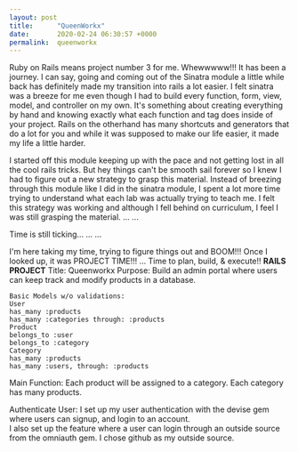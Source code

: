 ```yaml
---
layout: post
title:      "QueenWorkx"
date:       2020-02-24 06:30:57 +0000
permalink:  queenworkx
---
```



Ruby on Rails means project number 3 for me. Whewwwww!!! It has been a journey. I can say, going and coming out of the Sinatra module a little while back has definitely made my transition into rails a lot easier. I felt sinatra was a breeze for me even though I had to build every function, form, view, model, and controller on my own. It's something about creating everything by hand and knowing exactly what each function and tag does inside of your project. Rails on the otherhand has many shortcuts and generators that do a lot for you and while it was supposed to make our life easier, it made my life a little harder.

I started off this module keeping up with the pace and not getting lost in all the cool rails tricks. But hey things can't be smooth sail forever so I knew I had to figure out a new strategy to grasp this material. Instead of breezing through this module like I did in the sinatra module, I spent a lot more time trying to understand what each lab was actually trying to teach me. I felt this strategy was working and although I fell behind on curriculum, I feel I was still grasping the material. 
...
...

Time is still ticking... 
...
...

I'm here taking my time, trying to figure things out and BOOM!!! Once I looked up, it was PROJECT TIME!!!
...
Time to plan, build, & execute!!
**RAILS PROJECT**
Title: Queenworkx
Purpose: Build an admin portal where users can keep track and modify products in a database. 
```
Basic Models w/o validations:
User
has_many :products
has_many :categories through: :products
Product
belongs_to :user
belongs_to :category
Category
has_many :products
has_many :users, through: :products
```
Main Function: Each product will be assigned to a category. Each category has many products.  

Authenticate User:
I set up my user authentication with the devise gem where users can signup, and login to an account.  
I also set up the feature where a user can login through an outside source from the omniauth gem. 
I chose github as my outside source.





